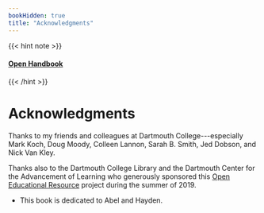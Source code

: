 ```yaml
---
bookHidden: true
title: "Acknowledgments"
---
```

{{< hint note >}} 
#### <i class="fas fa-dot-circle"></i> [**Open Handbook**](/resources/open-handbook) 
{{< /hint >}}


# Acknowledgments

Thanks to my friends and colleagues at Dartmouth College---especially Mark Koch, Doug Moody, Colleen Lannon, Sarah B. Smith, Jed Dobson, and Nick Van Kley.

Thanks also to the Dartmouth College Library and the Dartmouth Center for the Advancement of Learning who generously sponsored this [Open Educational Resource](https://www.library.dartmouth.edu/about/projects/open-education-initiative) project during the summer of 2019.


- This book is dedicated to Abel and Hayden. 




